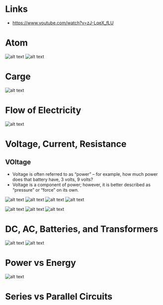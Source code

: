 # Links
- https://www.youtube.com/watch?v=zJ-LqeX_fLU



# Atom
![alt text](assets/atoms.png)
![alt text](assets/atoms2.png)
# Carge
![alt text](assets/charges.png)

# Flow of Electricity
![alt text](assets/flow_of_electricity.png)

# Voltage, Current, Resistance
## VOltage
- Voltage is often referred to as “power” – for example, how much power does that battery have, 3 volts, 9 volts?
- Voltage is a component of power; however, it is better described as “pressure” or “force” on its own.

![alt text](assets/voltage-2.png)
![alt text](assets/voltage.png)
![alt text](assets/voltage-3.png)
![alt text](assets/voltage-4.png)


![alt text](assets/voltage_current_resistance.png)
![alt text](assets/voltage_current_resistance_2.png)
![alt text](assets/voltage_current_resistance_3.png)

# DC, AC, Batteries, and Transformers
![alt text](assets/ac_dc.png)
![alt text](assets/ac_dc_2.png)

# Power vs Energy
![alt text](assets/power_energy.png)


# Series vs Parallel Circuits